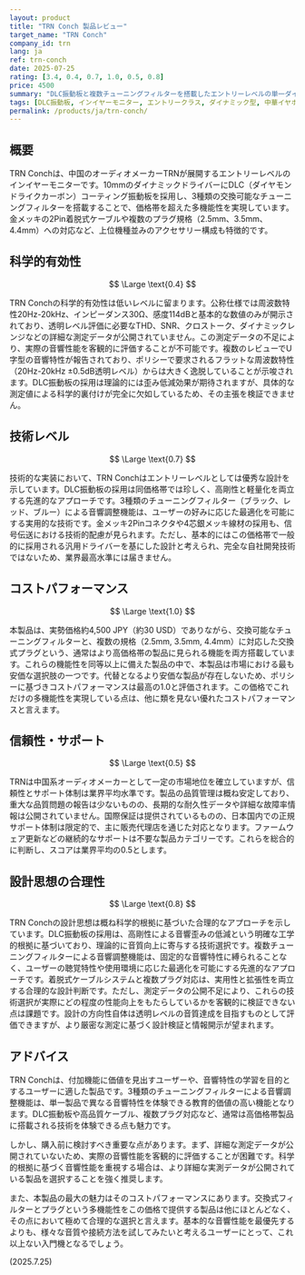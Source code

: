 ```yaml
---
layout: product
title: "TRN Conch 製品レビュー"
target_name: "TRN Conch"
company_id: trn
lang: ja
ref: trn-conch
date: 2025-07-25
rating: [3.4, 0.4, 0.7, 1.0, 0.5, 0.8]
price: 4500
summary: "DLC振動板と複数チューニングフィルターを搭載したエントリーレベルの単一ダイナミック型IEM。多機能性に加え、その機能性を考慮すると優れたコストパフォーマンスを持つが、詳細な測定データ不足が課題。"
tags: [DLC振動板, インイヤーモニター, エントリークラス, ダイナミック型, 中華イヤホン]
permalink: /products/ja/trn-conch/
---
```

## 概要

TRN Conchは、中国のオーディオメーカーTRNが展開するエントリーレベルのインイヤーモニターです。10mmのダイナミックドライバーにDLC（ダイヤモンドライクカーボン）コーティング振動板を採用し、3種類の交換可能なチューニングフィルターを搭載することで、価格帯を超えた多機能性を実現しています。金メッキの2Pin着脱式ケーブルや複数のプラグ規格（2.5mm、3.5mm、4.4mm）への対応など、上位機種並みのアクセサリー構成も特徴的です。

## 科学的有効性

$$ \Large \text{0.4} $$

TRN Conchの科学的有効性は低いレベルに留まります。公称仕様では周波数特性20Hz-20kHz、インピーダンス30Ω、感度114dBと基本的な数値のみが開示されており、透明レベル評価に必要なTHD、SNR、クロストーク、ダイナミックレンジなどの詳細な測定データが公開されていません。この測定データの不足により、実際の音響性能を客観的に評価することが不可能です。複数のレビューでU字型の音響特性が報告されており、ポリシーで要求されるフラットな周波数特性（20Hz-20kHz ±0.5dB透明レベル）からは大きく逸脱していることが示唆されます。DLC振動板の採用は理論的には歪み低減効果が期待されますが、具体的な測定値による科学的裏付けが完全に欠如しているため、その主張を検証できません。

## 技術レベル

$$ \Large \text{0.7} $$

技術的な実装において、TRN Conchはエントリーレベルとしては優秀な設計を示しています。DLC振動板の採用は同価格帯では珍しく、高剛性と軽量化を両立する先進的なアプローチです。3種類のチューニングフィルター（ブラック、レッド、ブルー）による音響調整機能は、ユーザーの好みに応じた最適化を可能にする実用的な技術です。金メッキ2Pinコネクタや4芯銀メッキ線材の採用も、信号伝送における技術的配慮が見られます。ただし、基本的にはこの価格帯で一般的に採用される汎用ドライバーを基にした設計と考えられ、完全な自社開発技術ではないため、業界最高水準には届きません。

## コストパフォーマンス

$$ \Large \text{1.0} $$

本製品は、実勢価格約4,500 JPY（約30 USD）でありながら、交換可能なチューニングフィルターと、複数の規格（2.5mm, 3.5mm, 4.4mm）に対応した交換式プラグという、通常はより高価格帯の製品に見られる機能を両方搭載しています。これらの機能性を同等以上に備えた製品の中で、本製品は市場における最も安価な選択肢の一つです。代替となるより安価な製品が存在しないため、ポリシーに基づきコストパフォーマンスは最高の1.0と評価されます。この価格でこれだけの多機能性を実現している点は、他に類を見ない優れたコストパフォーマンスと言えます。

## 信頼性・サポート

$$ \Large \text{0.5} $$

TRNは中国系オーディオメーカーとして一定の市場地位を確立していますが、信頼性とサポート体制は業界平均水準です。製品の品質管理は概ね安定しており、重大な品質問題の報告は少ないものの、長期的な耐久性データや詳細な故障率情報は公開されていません。国際保証は提供されているものの、日本国内での正規サポート体制は限定的で、主に販売代理店を通じた対応となります。ファームウェア更新などの継続的なサポートは不要な製品カテゴリーです。これらを総合的に判断し、スコアは業界平均の0.5とします。

## 設計思想の合理性

$$ \Large \text{0.8} $$

TRN Conchの設計思想は概ね科学的根拠に基づいた合理的なアプローチを示しています。DLC振動板の採用は、高剛性による音響歪みの低減という明確な工学的根拠に基づいており、理論的に音質向上に寄与する技術選択です。複数チューニングフィルターによる音響調整機能は、固定的な音響特性に縛られることなく、ユーザーの聴覚特性や使用環境に応じた最適化を可能にする先進的なアプローチです。着脱式ケーブルシステムと複数プラグ対応は、実用性と拡張性を両立する合理的な設計判断です。ただし、測定データの公開不足により、これらの技術選択が実際にどの程度の性能向上をもたらしているかを客観的に検証できない点は課題です。設計の方向性自体は透明レベルの音質達成を目指すものとして評価できますが、より厳密な測定に基づく設計検証と情報開示が望まれます。

## アドバイス

TRN Conchは、付加機能に価値を見出すユーザーや、音響特性の学習を目的とするユーザーに適した製品です。3種類のチューニングフィルターによる音響調整機能は、単一製品で異なる音響特性を体験できる教育的価値の高い機能となります。DLC振動板や高品質ケーブル、複数プラグ対応など、通常は高価格帯製品に搭載される技術を体験できる点も魅力です。

しかし、購入前に検討すべき重要な点があります。まず、詳細な測定データが公開されていないため、実際の音響性能を客観的に評価することが困難です。科学的根拠に基づく音響性能を重視する場合は、より詳細な実測データが公開されている製品を選択することを強く推奨します。

また、本製品の最大の魅力はそのコストパフォーマンスにあります。交換式フィルターとプラグという多機能性をこの価格で提供する製品は他にほとんどなく、その点において極めて合理的な選択と言えます。基本的な音響性能を最優先するよりも、様々な音質や接続方法を試してみたいと考えるユーザーにとって、これ以上ない入門機となるでしょう。

(2025.7.25)

